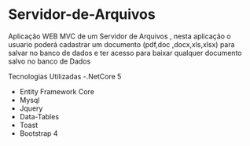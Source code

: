 # Servidor-de-Arquivos
Aplicação WEB MVC de um Servidor de Arquivos , nesta aplicação o usuario poderá cadastrar um documento (pdf,doc ,docx,xls,xlsx) para salvar no banco de dados  e ter acesso para baixar qualquer documento salvo no banco de Dados

Tecnologias Utilizadas
-.NetCore 5
- Entity Framework Core
- Mysql
- Jquery
- Data-Tables
- Toast
- Bootstrap 4



